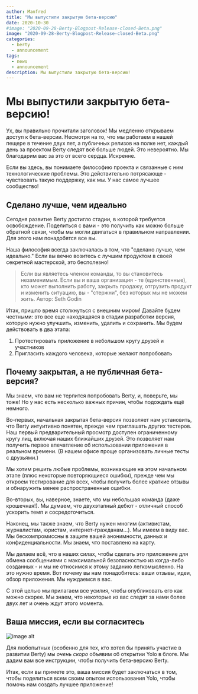 ```yaml
---
author: Manfred
title: "Мы выпустили закрытую бета-версию"
date: 2020-10-30
#image: "2020-09-28-Berty-Blogpost-Release-closed-Beta.png"
image: "2020-09-28-Berty-Blogpost-Release-closed-Beta.png"
categories:
  - berty
  - announcement
tags:
  - news
  - announcement
description: Мы выпустили закрытую бета-версию!
---
```


# Мы выпустили закрытую бета-версию!

Ух, вы правильно прочитали заголовок! Мы медленно открываем доступ к бета-версии. Несмотря на то, что мы работаем в нашей пещере в течение двух лет, а публичных релизов на полке нет, каждый день за проектом Berty следят всё больше людей. Это невероятно. Мы благодарим вас за это от всего сердца. Искренне.

Если вы здесь, вы понимаете философию проекта и связанные с ним технологические проблемы. Это действительно потрясающе - чувствовать такую поддержку, как мы. У нас самое лучшее сообщество!

## Сделано лучше, чем идеально

Сегодня развитие Berty достигло стадии, в которой требуется освобождение. Поделиться с вами - это получить как можно больше обратной связи, чтобы мы могли двигаться в правильном направлении. Для этого нам понадобятся все вы.

Наша философия всегда заключалась в том, что "сделано лучше, чем идеально." Если вы вечно возитесь с лучшим продуктом в своей секретной мастерской, это бесполезно!

> Если вы являетесь членом команды, то вы становитесь незаменимым. Если вы и ваша организация - те (единственные), кто может выполнить работу, закрыть продажу, отгрузить продукт и изменить ситуацию, вы - "стержни", без которых мы не можем жить. Автор: Seth Godin

Итак, пришло время столкнуться с внешним миром! Давайте будем честными: это все еще находящаяся в стадии разработки версия, которую нужно улучшить, изменить, удалить и сохранить. Мы будем действовать в два этапа:

1. Протестировать приложение в небольшом кругу друзей и участников
2. Пригласить каждого человека, которые желают попробовать

## Почему закрытая, а не публичная бета-версия?

Мы знаем, что вам не терпится попробовать Berty, и, поверьте, мы тоже! Но у нас есть несколько важных причин, чтобы подождать ещё немного.

Во-первых, начальная закрытая бета-версия позволяет нам установить, что Berty интуитивно понятен, прежде чем приглашать других тестеров. Наш первый предварительный просмотр доступен ограниченному кругу лиц, включая наших ближайших друзей. Это позволяет нам получить первое впечатление об использовании приложения в реальном времени. (В нашем офисе проще организовать личные тесты с друзьями.)

Мы хотим решить любые проблемы, возникающие на этом начальном этапе (плюс некоторые повторяющиеся ошибки), прежде чем мы откроем тестирование для всех, чтобы получить более краткие отзывы и обнаружить менее распространенные ошибки.

Во-вторых, вы, наверное, знаете, что мы небольшая команда (даже крошечная!). Мы думаем, что двухэтапный дебют - отличный способ ускорить темп и сосредоточиться.

Наконец, мы также знаем, что Berty нужен многим (активистам, журналистам, юристам, интернет-гражданам...). Мы имеем в виду вас. Мы бескомпромиссны в защите вашей анонимности, данных и конфиденциальности. Мы знаем, что поставлено на карту.

Мы делаем всё, что в наших силах, чтобы сделать это приложение для обмена сообщениями с максимальной безопасностью из когда-либо созданных - и мы не относимся к этому заданию легкомысленно. На это нужно время. Вот почему вы нам понадобитесь: ваши отзывы, идеи, обзор приложения. Мы нуждаемся в вас.

С этой целью мы прилагаем все усилия, чтобы опубликовать его как можно скорее. Мы знаем, что некоторые из вас следят за нами более двух лет и очень ждут этого момента.

## Ваша миссия, если вы согласитесь

![image alt](https://media.giphy.com/media/U6pXdeEVb4fEfzZg0R/giphy.gif)

Для любопытных (особенно для тех, кто хотел бы принять участие в развитии Berty) мы *очень скоро* объявим об открытии Yolo в блоге. Мы дадим вам все инструкции, чтобы получить бета-версию Berty.

Итак, если вы примете это, ваша миссия будет заключаться в том, чтобы поделиться всем своим опытом использования Yolo, чтобы помочь нам создать лучшее приложение!






